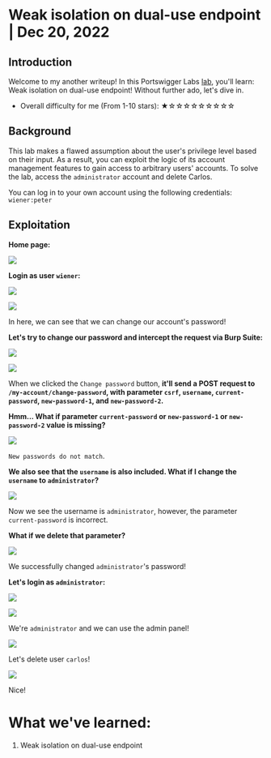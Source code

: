 # Weak isolation on dual-use endpoint | Dec 20, 2022

## Introduction

Welcome to my another writeup! In this Portswigger Labs [lab](https://portswigger.net/web-security/logic-flaws/examples/lab-logic-flaws-weak-isolation-on-dual-use-endpoint), you'll learn: Weak isolation on dual-use endpoint! Without further ado, let's dive in.

- Overall difficulty for me (From 1-10 stars): ★☆☆☆☆☆☆☆☆☆

## Background

This lab makes a flawed assumption about the user's privilege level based on their input. As a result, you can exploit the logic of its account management features to gain access to arbitrary users' accounts. To solve the lab, access the `administrator` account and delete Carlos.

You can log in to your own account using the following credentials: `wiener:peter`

## Exploitation

**Home page:**

![](https://raw.githubusercontent.com/siunam321/CTF-Writeups/main/Portswigger-Labs/Business-Logic-Vulnerabilities/BLV-7/images/Pasted%20image%2020221220063517.png)

**Login as user `wiener`:**

![](https://raw.githubusercontent.com/siunam321/CTF-Writeups/main/Portswigger-Labs/Business-Logic-Vulnerabilities/BLV-7/images/Pasted%20image%2020221220063534.png)

![](https://raw.githubusercontent.com/siunam321/CTF-Writeups/main/Portswigger-Labs/Business-Logic-Vulnerabilities/BLV-7/images/Pasted%20image%2020221220063550.png)

In here, we can see that we can change our account's password!

**Let's try to change our password and intercept the request via Burp Suite:**

![](https://raw.githubusercontent.com/siunam321/CTF-Writeups/main/Portswigger-Labs/Business-Logic-Vulnerabilities/BLV-7/images/Pasted%20image%2020221220063708.png)

![](https://raw.githubusercontent.com/siunam321/CTF-Writeups/main/Portswigger-Labs/Business-Logic-Vulnerabilities/BLV-7/images/Pasted%20image%2020221220063732.png)

When we clicked the `Change password` button, **it'll send a POST request to `/my-account/change-password`, with parameter `csrf`, `username`, `current-password`, `new-password-1`, and `new-password-2`.**

**Hmm... What if parameter `current-password` or `new-password-1` or `new-password-2` value is missing?**

![](https://raw.githubusercontent.com/siunam321/CTF-Writeups/main/Portswigger-Labs/Business-Logic-Vulnerabilities/BLV-7/images/Pasted%20image%2020221220064034.png)

`New passwords do not match`.

**We also see that the `username` is also included. What if I change the `username` to `administrator`?**

![](https://raw.githubusercontent.com/siunam321/CTF-Writeups/main/Portswigger-Labs/Business-Logic-Vulnerabilities/BLV-7/images/Pasted%20image%2020221220064221.png)

Now we see the username is `administrator`, however, the parameter `current-password` is incorrect.

**What if we delete that parameter?**

![](https://raw.githubusercontent.com/siunam321/CTF-Writeups/main/Portswigger-Labs/Business-Logic-Vulnerabilities/BLV-7/images/Pasted%20image%2020221220064349.png)

We successfully changed `administrator`'s password!

**Let's login as `administrator`:**

![](https://raw.githubusercontent.com/siunam321/CTF-Writeups/main/Portswigger-Labs/Business-Logic-Vulnerabilities/BLV-7/images/Pasted%20image%2020221220064443.png)

![](https://raw.githubusercontent.com/siunam321/CTF-Writeups/main/Portswigger-Labs/Business-Logic-Vulnerabilities/BLV-7/images/Pasted%20image%2020221220064456.png)

We're `administrator` and we can use the admin panel!

![](https://raw.githubusercontent.com/siunam321/CTF-Writeups/main/Portswigger-Labs/Business-Logic-Vulnerabilities/BLV-7/images/Pasted%20image%2020221220064525.png)

Let's delete user `carlos`!

![](https://raw.githubusercontent.com/siunam321/CTF-Writeups/main/Portswigger-Labs/Business-Logic-Vulnerabilities/BLV-7/images/Pasted%20image%2020221220064535.png)

Nice!

# What we've learned:

1. Weak isolation on dual-use endpoint